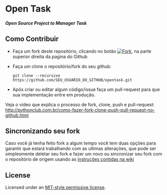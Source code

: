 # Open Task   
##### Open Source Project to Manager Task   

Como Contribuir
---------------

* Faça um fork deste repositório, clicando no botão [![Fork][0]][1], na parte superior direita da pagina do Github
* Faça um clone o repositório/fork do seu github:

    ```shell
    git clone --recursive https://github.com/SEU_USUARIO_DO_GITHUB/opentask.git
    ```

* Após criar ou editar algum código/issue faça um pull-request para que sua implementação entre em produção.

Veja o video que explica o processo de fork, clone, push e pull-request:
http://pythonclub.com.br/como-fazer-fork-clone-push-pull-request-no-github.html

Sincronizando seu fork
----------------------

Caso você já tenha feito fork a algum tempo você tem duas opções para garantir que
estará trabalhando com as ultimas alterações, que pode ser simplesmente deletar
seu fork e fazer um novo ou sincronizar seu fork com o repositório de origem
usando as [instruções contidas na wiki](https://gist.github.com/55ed9eed0664d2f90f9c.git)

License
-------
Licensed under an [MIT-style permissive license][3].


[0]: https://github.com/fabianogoes/opentask/blob/master/doc/github-fork-btn.png
[1]: https://github.com/fabianogoes/opentask/fork
[3]: https://github.com/fabianogoes/controleaula/blob/master/LICENSE
